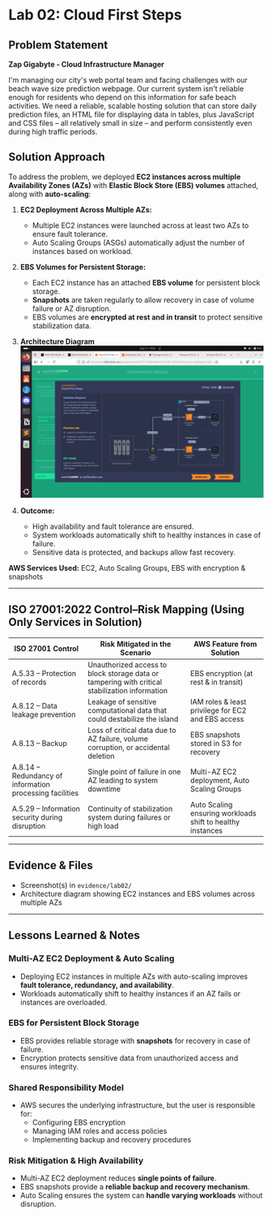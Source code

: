 # Lab 02: Cloud First Steps

## Problem Statement

**Zap Gigabyte -  Cloud Infrastructure Manager** 

I'm managing our city's web portal team and facing challenges with our beach wave size prediction webpage. Our current system isn't reliable enough for residents who depend on this information for safe beach activities. We need a reliable, scalable hosting solution that can store daily prediction files, an HTML file for displaying data in tables, plus JavaScript and CSS files – all relatively small in size – and perform consistently even during high traffic periods.

## Solution Approach

To address the problem, we deployed **EC2 instances across multiple Availability Zones (AZs)** with **Elastic Block Store (EBS) volumes** attached, along with **auto-scaling**:

1. **EC2 Deployment Across Multiple AZs:**  
   - Multiple EC2 instances were launched across at least two AZs to ensure fault tolerance.  
   - Auto Scaling Groups (ASGs) automatically adjust the number of instances based on workload.  

2. **EBS Volumes for Persistent Storage:**  
   - Each EC2 instance has an attached **EBS volume** for persistent block storage.  
   - **Snapshots** are taken regularly to allow recovery in case of volume failure or AZ disruption.  
   - EBS volumes are **encrypted at rest and in transit** to protect sensitive stabilization data.  

3. **Architecture Diagram**
   ![Architecture Diagram](../evidence/lab02/Architecture-Diagram.png)  
   
4. **Outcome:**  
   - High availability and fault tolerance are ensured.  
   - System workloads automatically shift to healthy instances in case of failure.  
   - Sensitive data is protected, and backups allow fast recovery.
    
**AWS Services Used:** EC2, Auto Scaling Groups, EBS with encryption & snapshots  

---

## ISO 27001:2022 Control–Risk Mapping (Using Only Services in Solution)

| ISO 27001 Control | Risk Mitigated in the Scenario | AWS Feature from Solution |
|------------------|--------------------------------|---------------------------|
| A.5.33 – Protection of records | Unauthorized access to block storage data or tampering with critical stabilization information | EBS encryption (at rest & in transit) |
| A.8.12 – Data leakage prevention | Leakage of sensitive computational data that could destabilize the island | IAM roles & least privilege for EC2 and EBS access |
| A.8.13 – Backup | Loss of critical data due to AZ failure, volume corruption, or accidental deletion | EBS snapshots stored in S3 for recovery |
| A.8.14 – Redundancy of information processing facilities | Single point of failure in one AZ leading to system downtime | Multi-AZ EC2 deployment, Auto Scaling Groups |
| A.5.29 – Information security during disruption | Continuity of stabilization system during failures or high load | Auto Scaling ensuring workloads shift to healthy instances |

---

## Evidence & Files

- Screenshot(s) in `evidence/lab02/`  
- Architecture diagram showing EC2 instances and EBS volumes across multiple AZs

---

## Lessons Learned & Notes

### Multi-AZ EC2 Deployment & Auto Scaling
- Deploying EC2 instances in multiple AZs with auto-scaling improves **fault tolerance, redundancy, and availability**.  
- Workloads automatically shift to healthy instances if an AZ fails or instances are overloaded.  

### EBS for Persistent Block Storage
- EBS provides reliable storage with **snapshots** for recovery in case of failure.  
- Encryption protects sensitive data from unauthorized access and ensures integrity.  

### Shared Responsibility Model
- AWS secures the underlying infrastructure, but the user is responsible for:  
  - Configuring EBS encryption  
  - Managing IAM roles and access policies  
  - Implementing backup and recovery procedures  

### Risk Mitigation & High Availability
- Multi-AZ EC2 deployment reduces **single points of failure**.  
- EBS snapshots provide a **reliable backup and recovery mechanism**.  
- Auto Scaling ensures the system can **handle varying workloads** without disruption.
